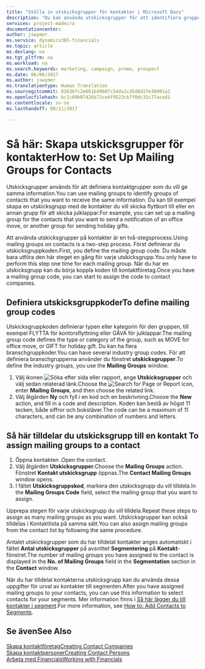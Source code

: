 ```yaml
---
title: "Ställa in utskicksgrupper för kontakter | Microsoft Docs"
description: "Du kan använda utskicksgrupper för att identifiera grupper av kontakter som ska få samma information, t.ex. för en marknadsföringskampanj."
services: project-madeira
documentationcenter: 
author: jswymer
ms.service: dynamics365-financials
ms.topic: article
ms.devlang: na
ms.tgt_pltfrm: na
ms.workload: na
ms.search.keywords: marketing, campaign, promo, prospect
ms.date: 06/06/2017
ms.author: jswymer
ms.translationtype: Human Translation
ms.sourcegitcommit: 81636fc2e661bd9b07c54da1cd5d0d27e30d01a2
ms.openlocfilehash: bc1c89b87426b72ce4f9522cb7f0dc31c77acad1
ms.contentlocale: sv-se
ms.lasthandoff: 09/11/2017

---
```

# <a name="how-to-set-up-mailing-groups-for-contacts"></a><span data-ttu-id="3f2cb-103">Så här: Skapa utskicksgrupper för kontakter</span><span class="sxs-lookup"><span data-stu-id="3f2cb-103">How to: Set Up Mailing Groups for Contacts</span></span>
<span data-ttu-id="3f2cb-104">Utskicksgrupper används för att definiera kontaktgrupper som du vill ge samma information.</span><span class="sxs-lookup"><span data-stu-id="3f2cb-104">You can use mailing groups to identify groups of contacts that you want to receive the same information.</span></span> <span data-ttu-id="3f2cb-105">Du kan till exempel skapa en utskicksgrupp med de kontakter du vill skicka flyttkort till eller en annan grupp för att skicka julklappar.</span><span class="sxs-lookup"><span data-stu-id="3f2cb-105">For example, you can set up a mailing group for the contacts that you want to send a notification of an office move, or another group for sending holiday gifts.</span></span>

<span data-ttu-id="3f2cb-106">Att använda utskicksgrupper på kontakter är en två-stegsprocess.</span><span class="sxs-lookup"><span data-stu-id="3f2cb-106">Using mailing groups on contacts is a two-step process.</span></span> <span data-ttu-id="3f2cb-107">Först definierar du utskicksgruppkoden.</span><span class="sxs-lookup"><span data-stu-id="3f2cb-107">First, you define the mailing group code.</span></span> <span data-ttu-id="3f2cb-108">Du måste bara utföra den här steget en gång för varje utskicksgrupp.</span><span class="sxs-lookup"><span data-stu-id="3f2cb-108">You only have to perform this step one time for each mailing group.</span></span> <span data-ttu-id="3f2cb-109">När du har en utskicksgrupp kan du börja koppla koden till kontaktföretag.</span><span class="sxs-lookup"><span data-stu-id="3f2cb-109">Once you have a mailing group code, you can start to assign the code to contact companies.</span></span>

## <a name="to-define-mailing-group-codes"></a><span data-ttu-id="3f2cb-110">Definiera utskicksgruppkoder</span><span class="sxs-lookup"><span data-stu-id="3f2cb-110">To define mailing group codes</span></span>
<span data-ttu-id="3f2cb-111">Utskicksgruppkoden definierar typen eller kategorin för den gruppen, till exempel FLYTTA för kontorsflyttning eller GÅVA för julklappar.</span><span class="sxs-lookup"><span data-stu-id="3f2cb-111">The mailing group code defines the type or category of the group, such as MOVE for office move, or GIFT for holiday gift.</span></span> <span data-ttu-id="3f2cb-112">Du kan ha flera branschgruppkoder.</span><span class="sxs-lookup"><span data-stu-id="3f2cb-112">You can have several industry group codes.</span></span> <span data-ttu-id="3f2cb-113">För att definiera branschgrupperna använder du fönstret **utskicksgrupper**.</span><span class="sxs-lookup"><span data-stu-id="3f2cb-113">To define the industry groups, you use the **Mailing Groups** window.</span></span>

1. <span data-ttu-id="3f2cb-114">Välj ikonen ![Söka efter sida eller rapport](media/ui-search/search_small.png "ikonen Söka efter sida eller rapport"), ange **Utskicksgrupper** och välj sedan relaterad länk.</span><span class="sxs-lookup"><span data-stu-id="3f2cb-114">Choose the ![Search for Page or Report](media/ui-search/search_small.png "Search for Page or Report icon") icon, enter **Mailing Groups**, and then choose the related link.</span></span>
2. <span data-ttu-id="3f2cb-115">Välj åtgärden **Ny** och fyll i en kod och en beskrivning.</span><span class="sxs-lookup"><span data-stu-id="3f2cb-115">Choose the **New** action, and fill in a code and description.</span></span> <span data-ttu-id="3f2cb-116">Koden kan bestå av högst 11 tecken, både siffror och bokstäver.</span><span class="sxs-lookup"><span data-stu-id="3f2cb-116">The code can be a maximum of 11 characters, and can be any combination of numbers and letters.</span></span>

## <span data-ttu-id="3f2cb-117"><a name="AssignMailGroupContact"></a> Så här tilldelar du utskicksgrupp till en kontakt</span><span class="sxs-lookup"><span data-stu-id="3f2cb-117"><a name="AssignMailGroupContact"></a> To assign mailing groups to a contact</span></span>
1. <span data-ttu-id="3f2cb-118">Öppna kontakten .</span><span class="sxs-lookup"><span data-stu-id="3f2cb-118">Open the contact.</span></span>
2. <span data-ttu-id="3f2cb-119">Välj åtgärden **Utskicksgrupper**.</span><span class="sxs-lookup"><span data-stu-id="3f2cb-119">Choose the **Mailing Groups** action.</span></span> <span data-ttu-id="3f2cb-120">Fönstret **Kontakt utskicksgrupp** öppnas.</span><span class="sxs-lookup"><span data-stu-id="3f2cb-120">The **Contact Mailing Groups** window opens.</span></span>
3. <span data-ttu-id="3f2cb-121">I fältet **Utskicksgruppskod**, markera den utskicksgrupp du vill tilldela.</span><span class="sxs-lookup"><span data-stu-id="3f2cb-121">In the **Mailing Groups Code** field, select the mailing group that you want to assign.</span></span>

<span data-ttu-id="3f2cb-122">Upprepa stegen för varje utskicksgrupp du vill tilldela.</span><span class="sxs-lookup"><span data-stu-id="3f2cb-122">Repeat these steps to assign as many mailing groups as you want.</span></span> <span data-ttu-id="3f2cb-123">Utskicksgrupper kan också tilldelas i Kontaktlista på samma sätt.</span><span class="sxs-lookup"><span data-stu-id="3f2cb-123">You can also assign mailing groups from the contact list by following the same procedure.</span></span>

<span data-ttu-id="3f2cb-124">Antalet utskicksgrupper som du har tilldelat kontakter anges automatiskt i fältet **Antal utskicksgrupper** på avsnittet **Segmentering** på **Kontakt**-fönstret.</span><span class="sxs-lookup"><span data-stu-id="3f2cb-124">The number of mailing groups you have assigned to the contact is displayed in the **No. of Mailing Groups** field in the **Segmentation** section in the **Contact** window.</span></span>

<span data-ttu-id="3f2cb-125">När du har tilldelat kontakterna utskicksgrupp kan du använda dessa uppgifter för urval av kontakter till segmenten.</span><span class="sxs-lookup"><span data-stu-id="3f2cb-125">After you have assigned mailing groups to your contacts, you can use this information to select contacts for your segments.</span></span> <span data-ttu-id="3f2cb-126">Mer information finns i [Så här lägger du till kontakter i segment](marketing-add-contact-segment.md).</span><span class="sxs-lookup"><span data-stu-id="3f2cb-126">For more information, see [How to: Add Contacts to Segments](marketing-add-contact-segment.md).</span></span>

## <a name="see-also"></a><span data-ttu-id="3f2cb-127">Se även</span><span class="sxs-lookup"><span data-stu-id="3f2cb-127">See Also</span></span>
[<span data-ttu-id="3f2cb-128">Skapa kontaktföretag</span><span class="sxs-lookup"><span data-stu-id="3f2cb-128">Creating Contact Companies</span></span>](marketing-create-contact-companies.md)  
[<span data-ttu-id="3f2cb-129">Skapa kontaktpersoner</span><span class="sxs-lookup"><span data-stu-id="3f2cb-129">Creating Contact Persons</span></span>](marketing-create-contact-persons.md)  
[<span data-ttu-id="3f2cb-130">Arbeta med Financials</span><span class="sxs-lookup"><span data-stu-id="3f2cb-130">Working with Financials</span></span>](ui-work-product.md)

